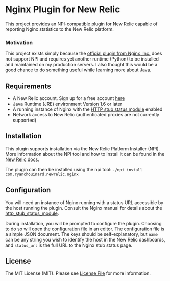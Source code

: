 # Nginx Plugin for New Relic

This project provides an NPI-compatible plugin for New Relic capable of
reporting Nginx statistics to the New Relic platform.


### Motivation

This project exists simply because the [official plugin from Nginx, Inc.](http://newrelic.com/plugins/nginx-inc/13)
does not support NPI and requires yet another runtime (Python) to be
installed and maintained on my production servers. I also thought this would be
a good chance to do something useful while learning more about Java.


## Requirements

- A New Relic account. Sign up for a free account [here](http://newrelic.com)
- Java Runtime (JRE) environment Version 1.6 or later
- A running instance of Nginx with the [HTTP stub status module](http://nginx.org/en/docs/http/ngx_http_stub_status_module.html) enabled
- Network access to New Relic (authenticated proxies are not currently supported)


## Installation

This plugin supports installation via the New Relic Platform Installer (NPI).
More information about the NPI tool and how to install it can be found in the
[New Relic docs](https://docs.newrelic.com/docs/plugins/plugins-new-relic/installing-plugins/installing-npi-compatible-plugin).

The plugin can then be installed using the npi tool:
`./npi install com.ryanchouinard.newrelic.nginx`


## Configuration

You will need an instance of Nginx running with a status URL accessible by the
host running the plugin. Consult the Nginx manual for details about the
[http_stub_status_module](http://nginx.org/en/docs/http/ngx_http_stub_status_module.html).

During installation, you will be prompted to configure the plugin. Choosing
to do so will open the configuration file in an editor. The configuration file
is a simple JSON document. The keys should be self-explanatory, but `name` can
be any string you wish to identify the host in the New Relic dashboards, and
`status_url` is the full URL to the Nginx stub status page.


## License

The MIT License (MIT). Please see [License File](LICENSE.md) for more information.
